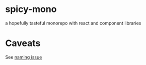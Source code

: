 # spicy-mono
a hopefully tasteful monorepo with react and component libraries

# Caveats
 See [naming issue](https://github.com/lerna/lerna/issues/1416)